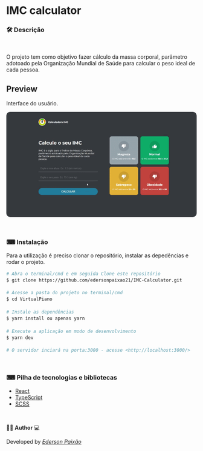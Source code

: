 <p align="center">
<h1>
 IMC calculator
</h1>
</p>

### 🛠  Descrição

</br>

O projeto tem como objetivo fazer cálculo da massa corporal, parâmetro adotoado pela Organização Mundial de Saúde para calcular o peso ideal de cada pessoa.


## Preview
Interface do usuário.
</br>

<p align="center">
  <kbd>
 <img width="auto" style="border-radius: 10px" height="auto" 
 src="https://github.com/edersonpaixao21/IMC-Calculator/blob/master/src/assets/GifPreview.gif" alt="Intro">
  </kbd>
  </br>
</p>

</br>

### ⌨ Instalação
Para a utilização é preciso clonar o repositório, instalar as depedências e rodar o projeto.

```bash
# Abra o terminal/cmd e em seguida Clone este repositório
$ git clone https://github.com/edersonpaixao21/IMC-Calculator.git

# Acesse a pasta do projeto no terminal/cmd
$ cd VirtualPiano

# Instale as dependências
$ yarn install ou apenas yarn

# Execute a aplicação em modo de desenvolvimento
$ yarn dev

# O servidor inciará na porta:3000 - acesse <http://localhost:3000/>

```

</br>

### ⌨ Pilha de tecnologias e bibliotecas

-   [React](https://github.com/facebook/react)
-   [TypeScript](https://www.typescriptlang.org/)
-   [SCSS](https://sass-lang.com/)

</br>

👨‍💻 **Author** 💻

Developed by [_Ederson Paixão_](https://www.linkedin.com/in/ederson-paix%C3%A3o-a14051242/)

